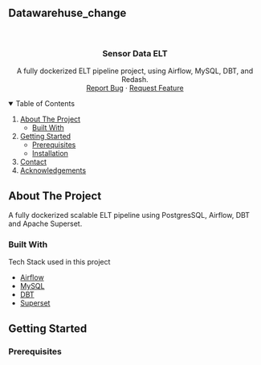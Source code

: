 ## Datawarehuse_change


<!-- PROJECT LOGO -->
<br />
<p align="center">
  <h3 align="center">Sensor Data ELT</h3>

  <p align="center">
    A fully dockerized ELT pipeline project, using Airflow, MySQL, DBT, and Redash.
    <br />
    <a href="https://github.com/sel6/Datawarehouse/issues">Report Bug</a>
    ·
    <a href="https://github.com/sel6/Datawarehouse/issues">Request Feature</a>
  </p>
</p>



<!-- TABLE OF CONTENTS -->
<details open="open">
  <summary>Table of Contents</summary>
  <ol>
    <li>
      <a href="#about-the-project">About The Project</a>
      <ul>
        <li><a href="#built-with">Built With</a></li>
      </ul>
    </li>
    <li>
      <a href="#getting-started">Getting Started</a>
      <ul>
        <li><a href="#prerequisites">Prerequisites</a></li>
        <li><a href="#installation">Installation</a></li>
      </ul>
    </li>
    <li><a href="#contact">Contact</a></li>
    <li><a href="#acknowledgements">Acknowledgements</a></li>
  </ol>
</details>



<!-- ABOUT THE PROJECT -->
## About The Project


A fully dockerized scalable ELT pipeline using PostgresSQL, Airflow, DBT and Apache Superset.


### Built With

Tech Stack used in this project
* [Airflow](https://airflow.apache.org/)
* [MySQL](https://mysql.com)
* [DBT](https://www.getdbt.com/)
* [Superset](https://redash.io/)


<!-- GETTING STARTED -->

## Getting Started

### Prerequisites

